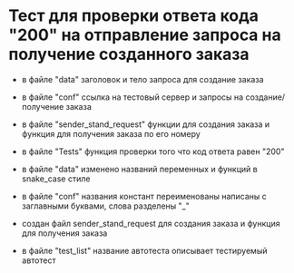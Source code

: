 ﻿# Тест для проверки ответа кода "200" на отправление запроса на получение созданного заказа
- в файле "data" заголовок и тело запроса для создание заказа
- в файле "conf" ссылка на тестовый сервер и запросы на создание/получение заказа
- в файле "sender_stand_request" функции для создания заказа и функция для получения заказа по его номеру
- в файле "Tests" функция проверки того что код ответа равен "200" 

- в файле "data" изменено названий переменных и функций  в snake_case стиле
- в файле "conf" названия констант переименованы написаны с заглавными буквами, слова разделены "_"
- создан файл sender_stand_request для создания заказа и функция для получения заказа
- в файле "test_list" название автотеста описывает тестируемый автотест